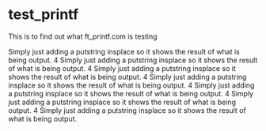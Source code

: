 # test_printf
This is to find out what ft_printf.com is testing

Simply just adding a putstring insplace so it shows the result of what is being output.
  4 Simply just adding a putstring insplace so it shows the result of what is being output.  4 Simply just adding a putstring insplace so it shows the result of what is being output.
    4 Simply just adding a putstring insplace so it shows the result of what is being output.
	  4 Simply just adding a putstring insplace so it shows the result of what is being output.
	    4 Simply just adding a putstring insplace so it shows the result of what is being output.
		  4 Simply just adding a putstring insplace so it shows the result of what is being output.
